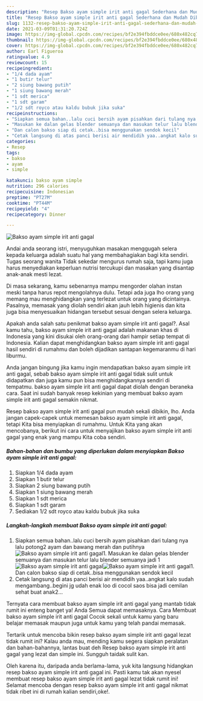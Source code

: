 ```yaml
---
description: "Resep Bakso ayam simple irit anti gagal Sederhana dan Mudah Dibuat"
title: "Resep Bakso ayam simple irit anti gagal Sederhana dan Mudah Dibuat"
slug: 1132-resep-bakso-ayam-simple-irit-anti-gagal-sederhana-dan-mudah-dibuat
date: 2021-03-09T01:31:20.724Z
image: https://img-global.cpcdn.com/recipes/bf2e394fbddce0ee/680x482cq70/bakso-ayam-simple-irit-anti-gagal-foto-resep-utama.jpg
thumbnail: https://img-global.cpcdn.com/recipes/bf2e394fbddce0ee/680x482cq70/bakso-ayam-simple-irit-anti-gagal-foto-resep-utama.jpg
cover: https://img-global.cpcdn.com/recipes/bf2e394fbddce0ee/680x482cq70/bakso-ayam-simple-irit-anti-gagal-foto-resep-utama.jpg
author: Earl Figueroa
ratingvalue: 4.9
reviewcount: 15
recipeingredient:
- "1/4 dada ayam"
- "1 butir telur"
- "2 siung bawang putih"
- "1 siung bawang merah"
- "1 sdt merica"
- "1 sdt garam"
- "1/2 sdt royco atau kaldu bubuk jika suka"
recipeinstructions:
- "Siapkan semua bahan..lalu cuci bersih ayam pisahkan dari tulang nya lalu potong2 ayam dan bawang merah dan putihnya"
- "Masukan ke dalan gelas blender semuanya dan masukan telur lalu blender semuanya jadi 1"
- "Dan calon bakso siap di cetak..bisa menggunakan sendok kecil"
- "Cetak langsung di atas panci berisi air mendidih yaa..angkat kalo sudah mengambang..begini jg udah enak loo di cocol saos bisa jadi cemilan sehat buat anak2..."
categories:
- Resep
tags:
- bakso
- ayam
- simple

katakunci: bakso ayam simple 
nutrition: 296 calories
recipecuisine: Indonesian
preptime: "PT27M"
cooktime: "PT44M"
recipeyield: "4"
recipecategory: Dinner

---
```



![Bakso ayam simple irit anti gagal](https://img-global.cpcdn.com/recipes/bf2e394fbddce0ee/680x482cq70/bakso-ayam-simple-irit-anti-gagal-foto-resep-utama.jpg)

Andai anda seorang istri, menyuguhkan masakan menggugah selera kepada keluarga adalah suatu hal yang membahagiakan bagi kita sendiri. Tugas seorang  wanita Tidak sekedar mengurus rumah saja, tapi kamu juga harus menyediakan keperluan nutrisi tercukupi dan masakan yang disantap anak-anak mesti lezat.

Di masa  sekarang, kamu sebenarnya mampu mengorder olahan instan meski tanpa harus repot mengolahnya dulu. Tetapi ada juga lho orang yang memang mau menghidangkan yang terlezat untuk orang yang dicintainya. Pasalnya, memasak yang diolah sendiri akan jauh lebih higienis dan kita juga bisa menyesuaikan hidangan tersebut sesuai dengan selera keluarga. 



Apakah anda salah satu penikmat bakso ayam simple irit anti gagal?. Asal kamu tahu, bakso ayam simple irit anti gagal adalah makanan khas di Indonesia yang kini disukai oleh orang-orang dari hampir setiap tempat di Indonesia. Kalian dapat menghidangkan bakso ayam simple irit anti gagal hasil sendiri di rumahmu dan boleh dijadikan santapan kegemaranmu di hari liburmu.

Anda jangan bingung jika kamu ingin mendapatkan bakso ayam simple irit anti gagal, sebab bakso ayam simple irit anti gagal tidak sulit untuk didapatkan dan juga kamu pun bisa menghidangkannya sendiri di tempatmu. bakso ayam simple irit anti gagal dapat diolah dengan beraneka cara. Saat ini sudah banyak resep kekinian yang membuat bakso ayam simple irit anti gagal semakin nikmat.

Resep bakso ayam simple irit anti gagal pun mudah sekali dibikin, lho. Anda jangan capek-capek untuk memesan bakso ayam simple irit anti gagal, tetapi Kita bisa menyiapkan di rumahmu. Untuk Kita yang akan mencobanya, berikut ini cara untuk menyajikan bakso ayam simple irit anti gagal yang enak yang mampu Kita coba sendiri.

<!--inarticleads1-->

##### Bahan-bahan dan bumbu yang diperlukan dalam menyiapkan Bakso ayam simple irit anti gagal:

1. Siapkan 1/4 dada ayam
1. Siapkan 1 butir telur
1. Siapkan 2 siung bawang putih
1. Siapkan 1 siung bawang merah
1. Siapkan 1 sdt merica
1. Siapkan 1 sdt garam
1. Sediakan 1/2 sdt royco atau kaldu bubuk jika suka




<!--inarticleads2-->

##### Langkah-langkah membuat Bakso ayam simple irit anti gagal:

1. Siapkan semua bahan..lalu cuci bersih ayam pisahkan dari tulang nya lalu potong2 ayam dan bawang merah dan putihnya
<img src="https://img-global.cpcdn.com/steps/045ce73a144f8274/160x128cq70/bakso-ayam-simple-irit-anti-gagal-langkah-memasak-1-foto.jpg" alt="Bakso ayam simple irit anti gagal">1. Masukan ke dalan gelas blender semuanya dan masukan telur lalu blender semuanya jadi 1
<img src="https://img-global.cpcdn.com/steps/c7930a1e7c45cb64/160x128cq70/bakso-ayam-simple-irit-anti-gagal-langkah-memasak-2-foto.jpg" alt="Bakso ayam simple irit anti gagal"><img src="https://img-global.cpcdn.com/steps/7b10d7d46fa93cf2/160x128cq70/bakso-ayam-simple-irit-anti-gagal-langkah-memasak-2-foto.jpg" alt="Bakso ayam simple irit anti gagal">1. Dan calon bakso siap di cetak..bisa menggunakan sendok kecil
1. Cetak langsung di atas panci berisi air mendidih yaa..angkat kalo sudah mengambang..begini jg udah enak loo di cocol saos bisa jadi cemilan sehat buat anak2...




Ternyata cara membuat bakso ayam simple irit anti gagal yang mantab tidak rumit ini enteng banget ya! Anda Semua dapat memasaknya. Cara Membuat bakso ayam simple irit anti gagal Cocok sekali untuk kamu yang baru belajar memasak maupun juga untuk kamu yang telah pandai memasak.

Tertarik untuk mencoba bikin resep bakso ayam simple irit anti gagal lezat tidak rumit ini? Kalau anda mau, mending kamu segera siapkan peralatan dan bahan-bahannya, lantas buat deh Resep bakso ayam simple irit anti gagal yang lezat dan simple ini. Sungguh taidak sulit kan. 

Oleh karena itu, daripada anda berlama-lama, yuk kita langsung hidangkan resep bakso ayam simple irit anti gagal ini. Pasti kamu tak akan nyesel membuat resep bakso ayam simple irit anti gagal lezat tidak rumit ini! Selamat mencoba dengan resep bakso ayam simple irit anti gagal nikmat tidak ribet ini di rumah kalian sendiri,oke!.


